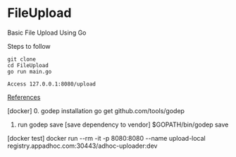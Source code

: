# FileUpload
Basic File Upload Using Go 


Steps to follow
```
git clone
cd FileUpload
go run main.go

Access 127.0.0.1:8080/upload
```

[References](https://astaxie.gitbooks.io/build-web-application-with-golang/en/04.5.html)

[docker]
0. godep installation
go get github.com/tools/godep

1. run godep save [save dependency to vendor]
$GOPATH/bin/godep save

[docker test]
docker run --rm -it -p 8080:8080 --name upload-local registry.appadhoc.com:30443/adhoc-uploader:dev